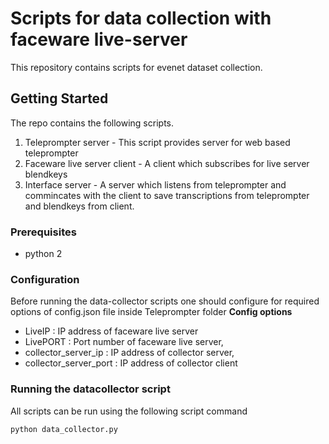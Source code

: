 # Scripts for data collection with faceware live-server

This repository contains scripts for evenet dataset collection. 
## Getting Started
The repo contains the following scripts.
1. Teleprompter server - This script provides server for web based teleprompter 
2. Faceware live server client - A client which subscribes for live server blendkeys
3. Interface server - A server which listens from teleprompter and commincates with the client
to save transcriptions from teleprompter and blendkeys from client. 

### Prerequisites

* python 2

### Configuration 
Before running the data-collector scripts one should configure for required options of config.json file inside Teleprompter folder
**Config options** 
*   LiveIP                  : IP address of faceware live server
*   LivePORT                : Port number of faceware live server,
*   collector_server_ip     : IP address of collector server,
*   collector_server_port	: IP address of collector client

### Running the datacollector script
All scripts can be run using the following script command

```python data_collector.py```

